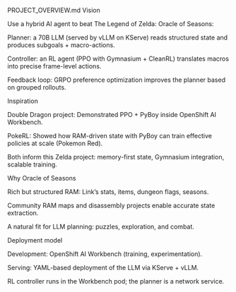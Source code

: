 PROJECT_OVERVIEW.md
Vision

Use a hybrid AI agent to beat The Legend of Zelda: Oracle of Seasons:

Planner: a 70B LLM (served by vLLM on KServe) reads structured state and produces subgoals + macro-actions.

Controller: an RL agent (PPO with Gymnasium + CleanRL) translates macros into precise frame-level actions.

Feedback loop: GRPO preference optimization improves the planner based on grouped rollouts.

Inspiration

Double Dragon project: Demonstrated PPO + PyBoy inside OpenShift AI Workbench.

PokeRL: Showed how RAM-driven state with PyBoy can train effective policies at scale (Pokemon Red).

Both inform this Zelda project: memory-first state, Gymnasium integration, scalable training.

Why Oracle of Seasons

Rich but structured RAM: Link’s stats, items, dungeon flags, seasons.

Community RAM maps and disassembly projects enable accurate state extraction.

A natural fit for LLM planning: puzzles, exploration, and combat.

Deployment model

Development: OpenShift AI Workbench (training, experimentation).

Serving: YAML-based deployment of the LLM via KServe + vLLM.

RL controller runs in the Workbench pod; the planner is a network service.
